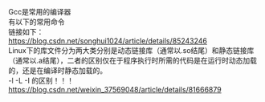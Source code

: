 Gcc是常用的编译器      
有以下的常用命令       
链接如下：     
https://blog.csdn.net/songhui1024/article/details/85243246         
Linux下的库文件分为两大类分别是动态链接库（通常以.so结尾）和静态链接库（通常以.a结尾），二者的区别仅在于程序执行时所需的代码是在运行时动态加载的，还是在编译时静态加载的。         
-l  -L -I 的区别！！！   
https://blog.csdn.net/weixin_37569048/article/details/81666879    
